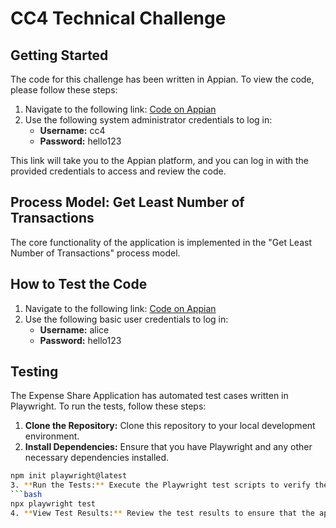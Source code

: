 # CC4 Technical Challenge 

## Getting Started

The code for this challenge has been written in Appian. To view the code, please follow these steps:

1. Navigate to the following link: [Code on Appian](https://pgul.appian.community/suite/design/app/OHcUoWCgSK6o-Onn05048w/objects)
2. Use the following system administrator credentials to log in:
   - **Username:** cc4
   - **Password:** hello123

This link will take you to the Appian platform, and you can log in with the provided credentials to access and review the code.

## Process Model: Get Least Number of Transactions

The core functionality of the application is implemented in the "Get Least Number of Transactions" process model. 

## How to Test the Code
1. Navigate to the following link: [Code on Appian](https://pgul.appian.community/suite/sites/expense-calculator)
2. Use the following basic user credentials to log in:
   - **Username:** alice
   - **Password:** hello123
  
## Testing
The Expense Share Application has automated test cases written in Playwright. To run the tests, follow these steps:
1. **Clone the Repository:** Clone this repository to your local development environment.
2. **Install Dependencies:** Ensure that you have Playwright and any other necessary dependencies installed.
```bash
npm init playwright@latest
3. **Run the Tests:** Execute the Playwright test scripts to verify the functionality of the application.
```bash
npx playwright test
4. **View Test Results:** Review the test results to ensure that the application is functioning as expected.






